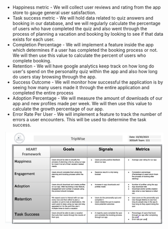 - Happiness metric - We will collect user reviews and rating from the app store to gauge general user satisfaction.
- Task success metric - We will hold data related to quiz answers and booking in our database, and we will regularly calculate the percentage of users who have completed the quiz and also went through the process of planning a vacation and booking by looking to see if that data exists for each user.
- Completion Percentage - We will implement a feature inside the app which determines if a user has completed the booking process or not. We will then use this value to calculate the percent of users who complete booking.
- Retention - We will have google analytics keep track on how long do user's spend on the personality quiz within the app and also how long do users stay browsing through the app.
- Success Outcome - We will monitor how successful the application is by seeing how many users made it through the entire application and completed the entire process
- Adoption Percentage - We will measure the amount of downloads of our app and new profiles made per week. We will then use this value to calculate the growth percentage of our app.
- Error Rate Per User - We will implement a feature to track the number of errors a user encounters. This will be used to determine the task success.


![HEART Framework](./src/heart.png)
